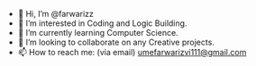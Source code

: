 - 👋 Hi, I’m @farwarizz
- 👀 I’m interested in Coding and Logic Building.
- 🌱 I’m currently learning Computer Science.
- 💞️ I’m looking to collaborate on any Creative projects.
- 📫 How to reach me: (via email) umefarwarizvi111@gmail.com 

<!---
farwarizz/farwarizz is a ✨ special ✨ repository because its `README.md` (this file) appears on your GitHub profile.
You can click the Preview link to take a look at your changes.
--->
